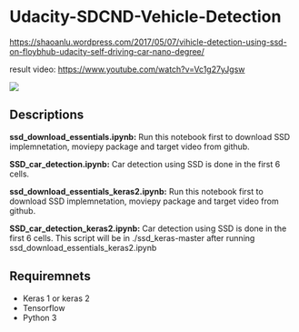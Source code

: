 # Udacity-SDCND-Vehicle-Detection

https://shaoanlu.wordpress.com/2017/05/07/vihicle-detection-using-ssd-on-floybhub-udacity-self-driving-car-nano-degree/


result video: https://www.youtube.com/watch?v=Vc1g27yJgsw

![](https://github.com/shaoanlu/Udacity-SDCND-Vehicle-Detection/raw/master/result.gif)

## Descriptions

**ssd_download_essentials.ipynb:** Run this notebook first to download SSD implemnetation, moviepy package and target video from github.

**SSD_car_detection.ipynb:** Car detection using SSD is done in the first 6 cells.

**ssd_download_essentials_keras2.ipynb:** Run this notebook first to download SSD implemnetation, moviepy package and target video from github.

**SSD_car_detection_keras2.ipynb:** Car detection using SSD is done in the first 6 cells. This script will be in ./ssd_keras-master after running ssd_download_essentials_keras2.ipynb

## Requiremnets

* Keras 1 or keras 2
* Tensorflow
* Python 3
